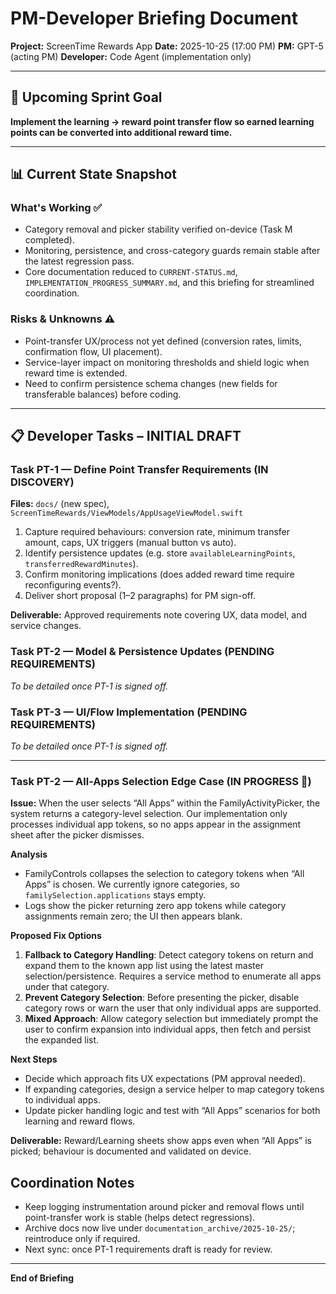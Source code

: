 # PM-Developer Briefing Document
**Project:** ScreenTime Rewards App
**Date:** 2025-10-25 (17:00 PM)
**PM:** GPT-5 (acting PM)
**Developer:** Code Agent (implementation only)

---

## 🎯 Upcoming Sprint Goal

**Implement the learning → reward point transfer flow so earned learning points can be converted into additional reward time.**

---

## 📊 Current State Snapshot

### What's Working ✅
- Category removal and picker stability verified on-device (Task M completed).
- Monitoring, persistence, and cross-category guards remain stable after the latest regression pass.
- Core documentation reduced to `CURRENT-STATUS.md`, `IMPLEMENTATION_PROGRESS_SUMMARY.md`, and this briefing for streamlined coordination.

### Risks & Unknowns ⚠️
- Point-transfer UX/process not yet defined (conversion rates, limits, confirmation flow, UI placement).
- Service-layer impact on monitoring thresholds and shield logic when reward time is extended.
- Need to confirm persistence schema changes (new fields for transferable balances) before coding.

---

## 📋 Developer Tasks – INITIAL DRAFT

### Task PT-1 — Define Point Transfer Requirements (IN DISCOVERY)
**Files:** `docs/` (new spec), `ScreenTimeRewards/ViewModels/AppUsageViewModel.swift`

1. Capture required behaviours: conversion rate, minimum transfer amount, caps, UX triggers (manual button vs auto). 
2. Identify persistence updates (e.g. store `availableLearningPoints`, `transferredRewardMinutes`).
3. Confirm monitoring implications (does added reward time require reconfiguring events?).
4. Deliver short proposal (1–2 paragraphs) for PM sign-off.

**Deliverable:** Approved requirements note covering UX, data model, and service changes.

### Task PT-2 — Model & Persistence Updates (PENDING REQUIREMENTS)
_To be detailed once PT-1 is signed off._

### Task PT-3 — UI/Flow Implementation (PENDING REQUIREMENTS)
_To be detailed once PT-1 is signed off._

---

### Task PT-2 — All-Apps Selection Edge Case (IN PROGRESS 🚧)
**Issue:** When the user selects “All Apps” within the FamilyActivityPicker, the system returns a category-level selection. Our implementation only processes individual app tokens, so no apps appear in the assignment sheet after the picker dismisses.

**Analysis**
- FamilyControls collapses the selection to category tokens when “All Apps” is chosen. We currently ignore categories, so `familySelection.applications` stays empty.
- Logs show the picker returning zero app tokens while category assignments remain zero; the UI then appears blank.

**Proposed Fix Options**
1. **Fallback to Category Handling**: Detect category tokens on return and expand them to the known app list using the latest master selection/persistence. Requires a service method to enumerate all apps under that category.
2. **Prevent Category Selection**: Before presenting the picker, disable category rows or warn the user that only individual apps are supported.
3. **Mixed Approach**: Allow category selection but immediately prompt the user to confirm expansion into individual apps, then fetch and persist the expanded list.

**Next Steps**
- Decide which approach fits UX expectations (PM approval needed).
- If expanding categories, design a service helper to map category tokens to individual apps.
- Update picker handling logic and test with “All Apps” scenarios for both learning and reward flows.

**Deliverable:** Reward/Learning sheets show apps even when “All Apps” is picked; behaviour is documented and validated on device.

## Coordination Notes
- Keep logging instrumentation around picker and removal flows until point-transfer work is stable (helps detect regressions).
- Archive docs now live under `documentation_archive/2025-10-25/`; reintroduce only if required.
- Next sync: once PT-1 requirements draft is ready for review.

---

**End of Briefing**
